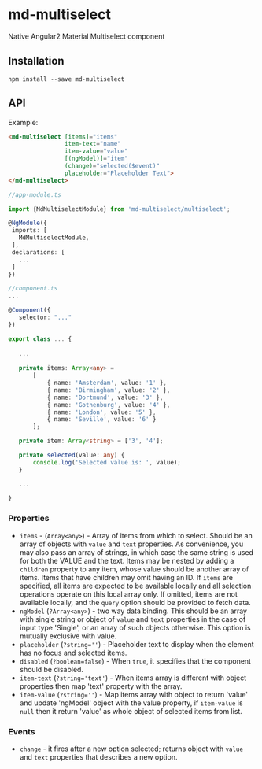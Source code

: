 # md-multiselect

Native Angular2 Material Multiselect component

## Installation
`npm install --save md-multiselect`

## API

Example:
 
 ```html
<md-multiselect [items]="items"
                 item-text="name"
                 item-value="value"
                 [(ngModel)]="item"
                 (change)="selected($event)"
                 placeholder="Placeholder Text">
</md-multiselect>
 ```
 ```ts
//app-module.ts

import {MdMultiselectModule} from 'md-multiselect/multiselect';

@NgModule({
  imports: [
    MdMultiselectModule,
  ],
  declarations: [
    ...
  ]  
})

//component.ts
...

@Component({
    selector: "..."
})

export class ... {
    
    ...
    
    private items: Array<any> =
        [
            { name: 'Amsterdam', value: '1' },
            { name: 'Birmingham', value: '2' },
            { name: 'Dortmund', value: '3' },
            { name: 'Gothenburg', value: '4' },
            { name: 'London', value: '5' },
            { name: 'Seville', value: '6' }
        ];

    private item: Array<string> = ['3', '4'];

    private selected(value: any) {
        console.log('Selected value is: ', value);
    }

    ...

}
 ```

### Properties

  - `items` - (`Array<any>`) - Array of items from which to select. Should be an array of objects with `value` and `text` properties.
  As convenience, you may also pass an array of strings, in which case the same string is used for both the VALUE and the text.
  Items may be nested by adding a `children` property to any item, whose value should be another array of items. Items that have children may omit having an ID.
  If `items` are specified, all items are expected to be available locally and all selection operations operate on this local array only.
  If omitted, items are not available locally, and the `query` option should be provided to fetch data.
  - `ngModel` (`?Array<any>`) - two way data binding. This should be an array with single string or object of `value` and `text` properties in the case of input type 'Single',
  or an array of such objects otherwise. This option is mutually exclusive with value.
  - `placeholder` (`?string=''`) - Placeholder text to display when the element has no focus and selected items.
  - `disabled` (`?boolean=false`) - When `true`, it specifies that the component should be disabled.
  - `item-text` (`?string='text'`) - When items array is different with object properties then map 'text' property with the array.
  - `item-value` (`?string=''`) - Map items array with object to return 'value' and update 'ngModel' object with the value property, if `item-value` is `null` then it return 'value' as whole object of selected items from list.

### Events

  - `change` - it fires after a new option selected; returns object with `value` and `text` properties that describes a new option.
